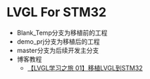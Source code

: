 # LVGL For STM32
- Blank_Temp分支为移植前的工程
- demo_prj分支为移植后的工程
- master分支为后续开发主分支
- 博客教程
    - [【LVGL学习之旅 01】移植LVGL到STM32](https://blog.csdn.net/qq_40831286/article/details/107633216)